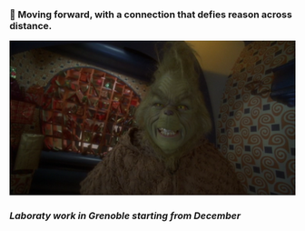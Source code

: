 <!-- ![meme grinch](meme_grinch_6.png) -->
### 🚀 Moving forward, with a connection that defies reason across distance.
![grinch image](grinch_25.png)
### *Laboraty work in Grenoble starting from December*
